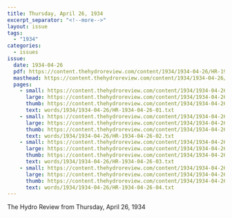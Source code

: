 ```yaml
---
title: Thursday, April 26, 1934
excerpt_separator: "<!--more-->"
layout: issue
tags:
  - "1934"
categories:
  - issues
issue:
  date: 1934-04-26
  pdf: https://content.thehydroreview.com/content/1934/1934-04-26/HR-1934-04-26.pdf
  masthead: https://content.thehydroreview.com/content/1934/1934-04-26/masthead/HR-1934-04-26.jpg
  pages:
    - small: https://content.thehydroreview.com/content/1934/1934-04-26/small/HR-1934-04-26-01.jpg
      large: https://content.thehydroreview.com/content/1934/1934-04-26/large/HR-1934-04-26-01.jpg
      thumb: https://content.thehydroreview.com/content/1934/1934-04-26/thumbnails/HR-1934-04-26-01.jpg
      text: words/1934/1934-04-26/HR-1934-04-26-01.txt
    - small: https://content.thehydroreview.com/content/1934/1934-04-26/small/HR-1934-04-26-02.jpg
      large: https://content.thehydroreview.com/content/1934/1934-04-26/large/HR-1934-04-26-02.jpg
      thumb: https://content.thehydroreview.com/content/1934/1934-04-26/thumbnails/HR-1934-04-26-02.jpg
      text: words/1934/1934-04-26/HR-1934-04-26-02.txt
    - small: https://content.thehydroreview.com/content/1934/1934-04-26/small/HR-1934-04-26-03.jpg
      large: https://content.thehydroreview.com/content/1934/1934-04-26/large/HR-1934-04-26-03.jpg
      thumb: https://content.thehydroreview.com/content/1934/1934-04-26/thumbnails/HR-1934-04-26-03.jpg
      text: words/1934/1934-04-26/HR-1934-04-26-03.txt
    - small: https://content.thehydroreview.com/content/1934/1934-04-26/small/HR-1934-04-26-04.jpg
      large: https://content.thehydroreview.com/content/1934/1934-04-26/large/HR-1934-04-26-04.jpg
      thumb: https://content.thehydroreview.com/content/1934/1934-04-26/thumbnails/HR-1934-04-26-04.jpg
      text: words/1934/1934-04-26/HR-1934-04-26-04.txt
---
```


The Hydro Review from Thursday, April 26, 1934

<!--more-->

